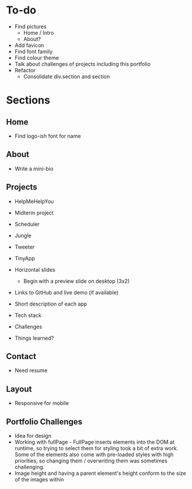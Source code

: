 # To-do

- Find pictures
  - Home / Intro
  - About?
- Add favicon
- Find font family
- Find colour theme
- Talk about challenges of projects including this portfolio
- Refactor
  - Consolidate div.section and section

# Sections

## Home

- Find logo-ish font for name

## About

- Write a mini-bio

## Projects

- HelpMeHelpYou
- Midterm project
- Scheduler
- Jungle
- Tweeter
- TinyApp

- Horizontal slides
  - Begin with a preview slide on desktop (3x2)
- Links to GitHub and live demo (if available)
- Short description of each app
- Tech stack
- Challenges
- Things learned?

## Contact

- Need resume

## Layout

- Responsive for mobile

## Portfolio Challenges

- Idea for design
- Working with fullPage - FullPage inserts elements into the DOM at runtime, so trying to select them for styling took a bit of extra work. Some of the elements also come with pre-loaded styles with high priorities, so changing them / overwriting them was sometimes challenging.
- Image height and having a parent element's height conform to the size of the images within
